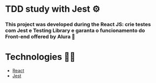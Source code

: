 # TDD study with Jest ⚙️


### This project was developed during the React JS: crie testes com Jest e Testing Library e garanta o funcionamento do Front-end offered by Alura 🚀


# Technologies 👩‍💻

- [React](https://pt-br.reactjs.org/)
- [Jest](https://jestjs.io/)

